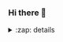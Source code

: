 ### Hi there 👋

<details>
  <summary>:zap: details</summary>

  <img align="left" alt="my github stats" scr="https://github-readme-stats-git-master-s-lasch.vercel.app/api?username=s-lasch" />
  
</details>
